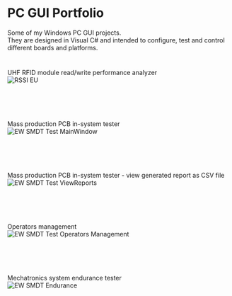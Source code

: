 # PC GUI **Portfolio**

Some of my Windows PC GUI projects. <br />
They are designed in Visual C# and intended to configure, test and control different boards and platforms.

#
#

UHF RFID module read/write performance analyzer <br />
![RSSI EU](https://user-images.githubusercontent.com/29917546/100616156-5c469900-3321-11eb-811e-543fa3244349.png) <br /> <br /> <br /> <br /> <br />

Mass production PCB in-system tester <br />
![EW SMDT Test MainWindow](https://user-images.githubusercontent.com/29917546/100617897-c5c7a700-3323-11eb-814e-fd56c89b54bd.png) <br /> <br /> <br /> <br /> <br />

Mass production PCB in-system tester - view generated report as CSV file <br />
![EW SMDT Test ViewReports](https://user-images.githubusercontent.com/29917546/100619171-72565880-3325-11eb-958d-3fc5452c9e38.png) <br /> <br /> <br /> <br /> <br />

Operators management <br />
![EW SMDT Test Operators Management ](https://user-images.githubusercontent.com/29917546/100618843-04119600-3325-11eb-8b44-1400fbc9a88f.jpg) <br /> <br /> <br /> <br /> <br />

Mechatronics system endurance tester <br />
![EW SMDT Endurance](https://user-images.githubusercontent.com/29917546/100616390-b9424f00-3321-11eb-9668-1ef369744bf2.png) <br /> <br /> <br /> <br /> <br />

